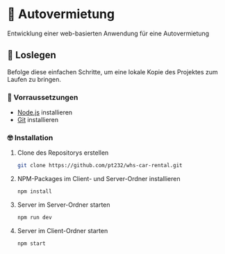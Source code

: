 # 🚗 Autovermietung 

Entwicklung einer web-basierten Anwendung für eine Autovermietung

## 🚀 Loslegen

Befolge diese einfachen Schritte, um eine lokale Kopie des Projektes zum Laufen zu bringen.

### 📢 Vorraussetzungen

- [Node.js](https://nodejs.org/) installieren
- [Git](https://git-scm.com/) installieren

### 🤓 Installation

1. Clone des Repositorys erstellen
   ```sh
   git clone https://github.com/pt232/whs-car-rental.git
   ```
2. NPM-Packages im Client- und Server-Ordner installieren
   ```sh
   npm install
   ```
3. Server im Server-Ordner starten
   ```sh
   npm run dev
   ```
4. Server im Client-Ordner starten
   ```sh
   npm start
   ```
